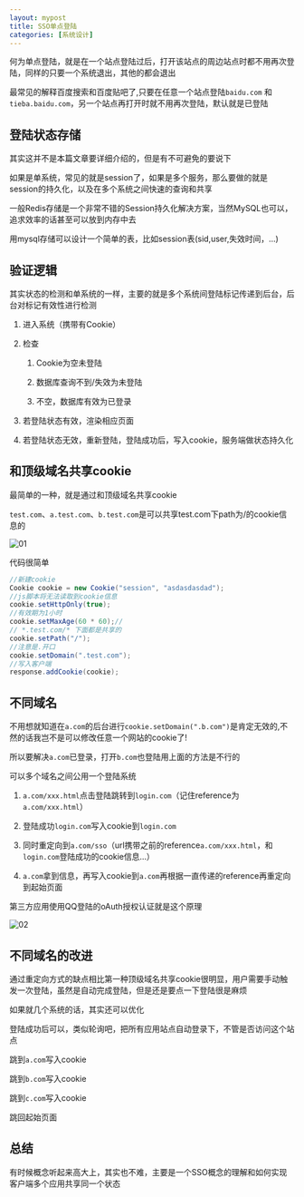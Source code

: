 ```yaml
---
layout: mypost
title: SSO单点登陆
categories: [系统设计]
---
```


何为单点登陆，就是在一个站点登陆过后，打开该站点的周边站点时都不用再次登陆，同样的只要一个系统退出，其他的都会退出

最常见的解释百度搜索和百度贴吧了,只要在任意一个站点登陆`baidu.com` 和 `tieba.baidu.com`，另一个站点再打开时就不用再次登陆，默认就是已登陆

## 登陆状态存储

其实这并不是本篇文章要详细介绍的，但是有不可避免的要说下

如果是单系统，常见的就是session了，如果是多个服务，那么要做的就是session的持久化，以及在多个系统之间快速的查询和共享

一般Redis存储是一个非常不错的Session持久化解决方案，当然MySQL也可以，追求效率的话甚至可以放到内存中去

用mysql存储可以设计一个简单的表，比如session表(sid,user,失效时间，...)

## 验证逻辑

其实状态的检测和单系统的一样，主要的就是多个系统间登陆标记传递到后台，后台对标记有效性进行检测

1. 进入系统（携带有Cookie）

2. 检查

	1. Cookie为空未登陆

	2. 数据库查询不到/失效为未登陆

	3. 不空，数据库有效为已登录

3. 若登陆状态有效，渲染相应页面

4. 若登陆状态无效，重新登陆，登陆成功后，写入cookie，服务端做状态持久化

## 和顶级域名共享cookie

最简单的一种，就是通过和顶级域名共享cookie

`test.com`、`a.test.com`、`b.test.com`是可以共享test.com下path为/的cookie信息的


![01](01.png)

代码很简单

```java
//新建cookie
Cookie cookie = new Cookie("session", "asdasdasdad");
//js脚本将无法读取到cookie信息
cookie.setHttpOnly(true);
//有效期为1小时
cookie.setMaxAge(60 * 60);//
// *.test.com/* 下面都是共享的
cookie.setPath("/");
//注意是.开口
cookie.setDomain(".test.com");
//写入客户端
response.addCookie(cookie);
```

## 不同域名

不用想就知道在`a.com`的后台进行`cookie.setDomain(".b.com")`是肯定无效的,不然的话我岂不是可以修改任意一个网站的cookie了!

所以要解决`a.com`已登录，打开`b.com`也登陆用上面的方法是不行的


可以多个域名之间公用一个登陆系统

1. `a.com/xxx.html`点击登陆跳转到`login.com`（记住reference为`a.com/xxx.html`）

2. 登陆成功`login.com`写入cookie到`login.com`

3. 同时重定向到`a.com/sso`（url携带之前的reference`a.com/xxx.html`，和`login.com`登陆成功的cookie信息...）

4. `a.com`拿到信息，再写入cookie到`a.com`再根据一直传递的reference再重定向到起始页面


第三方应用使用QQ登陆的oAuth授权认证就是这个原理

![02](02.png)

## 不同域名的改进


通过重定向方式的缺点相比第一种顶级域名共享cookie很明显，用户需要手动触发一次登陆，虽然是自动完成登陆，但是还是要点一下登陆很是麻烦

如果就几个系统的话，其实还可以优化

登陆成功后可以，类似轮询吧，把所有应用站点自动登录下，不管是否访问这个站点

跳到`a.com`写入cookie

跳到`b.com`写入cookie

跳到`c.com`写入cookie

跳回起始页面

## 总结

有时候概念听起来高大上，其实也不难，主要是一个SSO概念的理解和如何实现客户端多个应用共享同一个状态